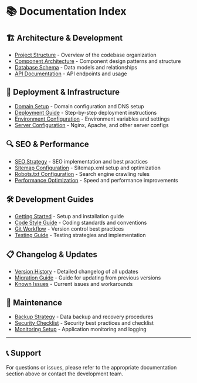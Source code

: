 # 📚 Documentation Index

## 🏗️ Architecture & Development
- [Project Structure](./architecture/project-structure.md) - Overview of the codebase organization
- [Component Architecture](./architecture/component-architecture.md) - Component design patterns and structure
- [Database Schema](./architecture/database-schema.md) - Data models and relationships
- [API Documentation](./architecture/api-documentation.md) - API endpoints and usage

## 🚀 Deployment & Infrastructure
- [Domain Setup](./domain-setup/README.md) - Domain configuration and DNS setup
- [Deployment Guide](./deployment/README.md) - Step-by-step deployment instructions
- [Environment Configuration](./deployment/environment-config.md) - Environment variables and settings
- [Server Configuration](./deployment/server-config.md) - Nginx, Apache, and other server configs

## 🔍 SEO & Performance
- [SEO Strategy](./seo/seo-strategy.md) - SEO implementation and best practices
- [Sitemap Configuration](./seo/sitemap-config.md) - Sitemap.xml setup and optimization
- [Robots.txt Configuration](./seo/robots-config.md) - Search engine crawling rules
- [Performance Optimization](./seo/performance-optimization.md) - Speed and performance improvements

## 🛠️ Development Guides
- [Getting Started](./development/getting-started.md) - Setup and installation guide
- [Code Style Guide](./development/code-style.md) - Coding standards and conventions
- [Git Workflow](./development/git-workflow.md) - Version control best practices
- [Testing Guide](./development/testing-guide.md) - Testing strategies and implementation

## 📋 Changelog & Updates
- [Version History](./CHANGELOG.md) - Detailed changelog of all updates
- [Migration Guide](./MIGRATION_GUIDE.md) - Guide for updating from previous versions
- [Known Issues](./KNOWN_ISSUES.md) - Current issues and workarounds

## 🔧 Maintenance
- [Backup Strategy](./BACKUP_STRATEGY.md) - Data backup and recovery procedures
- [Security Checklist](./SECURITY_CHECKLIST.md) - Security best practices and checklist
- [Monitoring Setup](./MONITORING_SETUP.md) - Application monitoring and logging

---

## 📞 Support
For questions or issues, please refer to the appropriate documentation section above or contact the development team.
